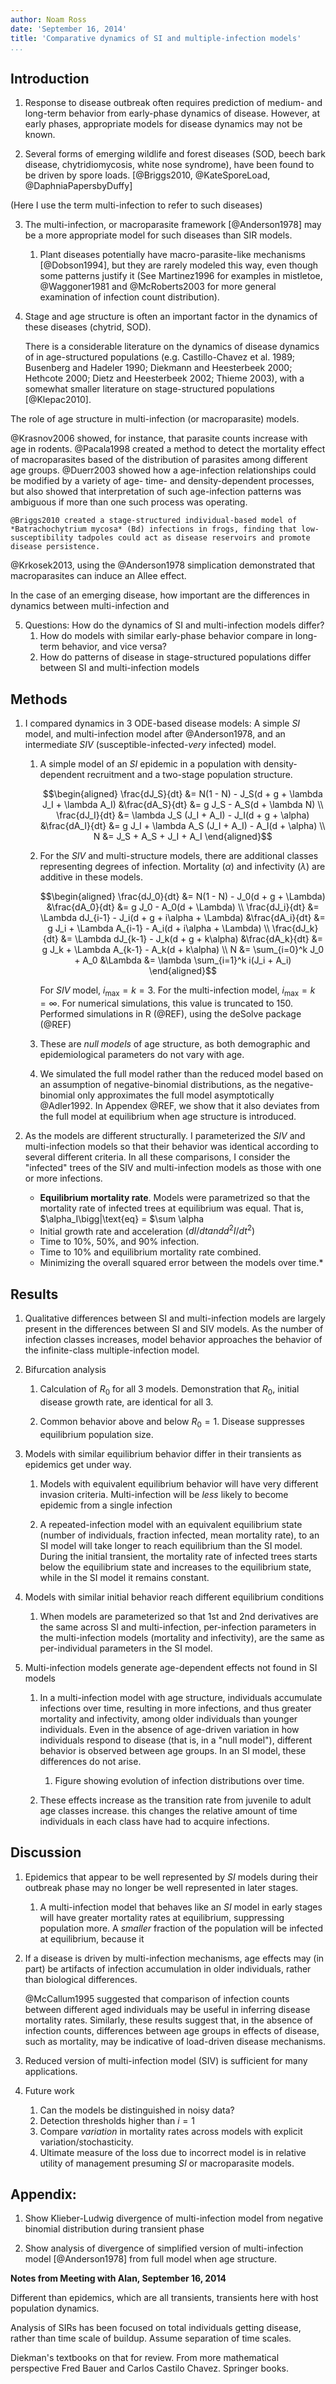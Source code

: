 ```yaml
---
author: Noam Ross
date: 'September 16, 2014'
title: 'Comparative dynamics of SI and multiple-infection models'
...
```


Introduction
------------

1.  Response to disease outbreak often requires prediction of medium- and long-term behavior from early-phase dynamics of disease. However, at early phases, appropriate models for disease dynamics may not be known.

2.  Several forms of emerging wildlife and forest diseases (SOD, beech bark disease, chytridiomycosis, white nose syndrome), have been found to be driven by spore loads. [@Briggs2010, @KateSporeLoad, @DaphniaPapersbyDuffy]

(Here I use the term multi-infection to refer to such diseases)

3.  The multi-infection, or macroparasite framework [@Anderson1978] may be a more appropriate model for such diseases than SIR models.

    1.  Plant diseases potentially have macro-parasite-like mechanisms [@Dobson1994], but they are rarely modeled this way, even though some patterns justify it (See Martinez1996 for examples in mistletoe, @Waggoner1981 and @McRoberts2003 for more general examination of infection count distribution).

4.  Stage and age structure is often an important factor in the dynamics of these diseases (chytrid, SOD).

    There is a considerable literature on the dynamics of disease dynamics of in age-structured populations (e.g. Castillo-Chavez et al. 1989; Busenberg and Hadeler 1990; Diekmann and Heesterbeek 2000; Hethcote 2000; Dietz and Heesterbeek 2002; Thieme 2003), with a somewhat smaller literature on stage-structured populations [@Klepac2010].

The role of age structure in multi-infection (or macroparasite) models.

@Krasnov2006 showed, for instance, that parasite counts increase with age in rodents. @Pacala1998 created a method to detect the mortality effect of macroparasites based of the distribution of parasites among different age groups. @Duerr2003 showed how a age-infection relationships could be modified by a variety of age- time- and density-dependent processes, but also showed that interpretation of such age-infection patterns was ambiguous if more than one such process was operating.

    @Briggs2010 created a stage-structured individual-based model of *Batrachochytrium mycosa* (Bd) infections in frogs, finding that low-susceptibility tadpoles could act as disease reservoirs and promote disease persistence.

@Krkosek2013, using the @Anderson1978 simplication demonstrated that macroparasites can induce an Allee effect.

In the case of an emerging disease, how important are the differences in dynamics between multi-infection and

5.  Questions: How do the dynamics of SI and multi-infection models differ?
    1.  How do models with similar early-phase behavior compare in long-term behavior, and vice versa?
    2.  How do patterns of disease in stage-structured populations differ between SI and multi-infection models

Methods
-------

1.  I compared dynamics in 3 ODE-based disease models: A simple $SI$ model, and multi-infection model after @Anderson1978, and an intermediate $SIV$ (susceptible-infected-*very* infected) model.

    1.  A simple model of an $SI$ epidemic in a population with density-dependent recruitment and a two-stage population structure.

        $$\begin{aligned}
          \frac{dJ_S}{dt} &= N(1 - N) -
                             J_S(d + g + \lambda J_I + \lambda A_I)
          &\frac{dA_S}{dt} &= g J_S - A_S(d + \lambda N) \\
          \frac{dJ_I}{dt} &= \lambda J_S (J_I + A_I) - J_I(d + g + \alpha)
          &\frac{dA_I}{dt} &= g J_I + \lambda A_S (J_I + A_I) -
                              A_I(d + \alpha) \\
          N &= J_S + A_S + J_I + A_I
        \end{aligned}$$

    2.  For the $SIV$ and multi-structure models, there are additional classes representing degrees of infection. Mortality $(\alpha)$ and infectivity $(\lambda)$ are additive in these models.

        $$\begin{aligned}
          \frac{dJ_0}{dt} &= N(1 - N) - J_0(d + g + \Lambda)
          &\frac{dA_0}{dt} &= g J_0 - A_0(d + \Lambda) \\
          \frac{dJ_i}{dt} &= \Lambda dJ_{i-1} -
                             J_i(d + g + i\alpha + \Lambda)
          &\frac{dA_i}{dt} &= g J_i + \Lambda A_{i-1} -
                             A_i(d + i\alpha + \Lambda) \\
          \frac{dJ_k}{dt} &= \Lambda dJ_{k-1} - J_k(d + g + k\alpha)
          &\frac{dA_k}{dt} &= g J_k + \Lambda A_{k-1} - A_k(d + k\alpha) \\
          N &= \sum_{i=0}^k J_0 + A_0
          &\Lambda &= \lambda \sum_{i=1}^k i(J_i + A_i)
        \end{aligned}$$

        For $SIV$ model, $i_\max = k = 3$. For the multi-infection model, $i_\max = k = \infty$. For numerical simulations, this value is truncated to 150. Performed simulations in R (@REF), using the deSolve package (@REF)

    3.  These are *null models* of age structure, as both demographic and epidemiological parameters do not vary with age.

    4.  We simulated the full model rather than the reduced model based on an assumption of negative-binomial distributions, as the negative- binomial only approximates the full model asymptotically @Adler1992. In Appendex @REF, we show that it also deviates from the full model at equilibrium when age structure is introduced.

2.  As the models are different structurally. I parameterized the $SIV$ and multi-infection models so that their behavior was identical according to several different criteria. In all these comparisons, I consider the "infected" trees of the SIV and multi-infection models as those with one or more infections.

    -   **Equilibrium mortality rate**. Models were parametrized so that the mortality rate of infected trees at equilibrium was equal. That is, \$\alpha\_I\bigg|\text{eq} = \$\sum \alpha
    -   Initial growth rate and acceleration $(dI/dt and d^2I/dt^2)$
    -   Time to 10%, 50%, and 90% infection.
    -   Time to 10% and equilibrium mortality rate combined.
    -   Minimizing the overall squared error between the models over time.\*

Results
-------

1.  Qualitative differences between SI and multi-infection models are largely present in the differences between SI and SIV models. As the number of infection classes increases, model behavior approaches the behavior of the infinite-class multiple-infection model.

2.  Bifurcation analysis

    1.  Calculation of $R_0$ for all 3 models. Demonstration that $R_0$, initial disease growth rate, are identical for all 3.

    2.  Common behavior above and below $R_0 = 1$. Disease suppresses equilibrium population size.

3.  Models with similar equilibrium behavior differ in their transients as epidemics get under way.

    1.  Models with equivalent equilibrium behavior will have very different invasion criteria. Multi-infection will be *less* likely to become epidemic from a single infection

    2.  A repeated-infection model with an equivalent equilibrium state (number of individuals, fraction infected, mean mortality rate), to an SI model will take longer to reach equilibrium than the SI model. During the initial transient, the mortality rate of infected trees starts below the equilibrium state and increases to the equilibrium state, while in the SI model it remains constant.

4.  Models with similar initial behavior reach different equilibrium conditions

    1.  When models are parameterized so that 1st and 2nd derivatives are the same across SI and multi-infection, per-infection parameters in the multi-infection models (mortality and infectivity), are the same as per-individual parameters in the SI model.

5.  Multi-infection models generate age-dependent effects not found in SI models

    1.  In a multi-infection model with age structure, individuals accumulate infections over time, resulting in more infections, and thus greater mortality and infectivity, among older individuals than younger individuals. Even in the absence of age-driven variation in how individuals respond to disease (that is, in a "null model"), different behavior is observed between age groups. In an SI model, these differences do not arise.

        1.  Figure showing evolution of infection distributions over time.

    2.  These effects increase as the transition rate from juvenile to adult age classes increase. this changes the relative amount of time individuals in each class have had to acquire infections.

Discussion
----------

1.  Epidemics that appear to be well represented by $SI$ models during their outbreak phase may no longer be well represented in later stages.

    1.  A multi-infection model that behaves like an $SI$ model in early stages will have greater mortality rates at equilibrium, suppressing population more. A *smaller* fraction of the population will be infected at equilibrium, because it

2.  If a disease is driven by multi-infection mechanisms, age effects may (in part) be artifacts of infection accumulation in older individuals, rather than biological differences.

    @McCallum1995 suggested that comparison of infection counts between different aged individuals may be useful in inferring disease mortality rates. Similarly, these results suggest that, in the absence of infection counts, differences between age groups in effects of disease, such as mortality, may be indicative of load-driven disease mechanisms.

3.  Reduced version of multi-infection model (SIV) is sufficient for many applications.

4.  Future work

    1.  Can the models be distinguished in noisy data?
    2.  Detection thresholds higher than $i=1$
    3.  Compare *variation* in mortality rates across models with explicit variation/stochasticity.
    4.  Ultimate measure of the loss due to incorrect model is in relative utility of management presuming $SI$ or macroparasite models.

Appendix:
---------

1.  Show Klieber-Ludwig divergence of multi-infection model from negative binomial distribution during transient phase

2.  Show analysis of divergence of simplified version of multi-infection model [@Anderson1978] from full model when age structure.

**Notes from Meeting with Alan, September 16, 2014**

Different than epidemics, which are all transients, transients here with host population dynamics.

Analysis of SIRs has been focused on total individuals getting disease, rather than time scale of buildup. Assume separation of time scales.

Diekman's textbooks on that for review. From more mathematical perspective Fred Bauer and Carlos Castilo Chavez. Springer books.
